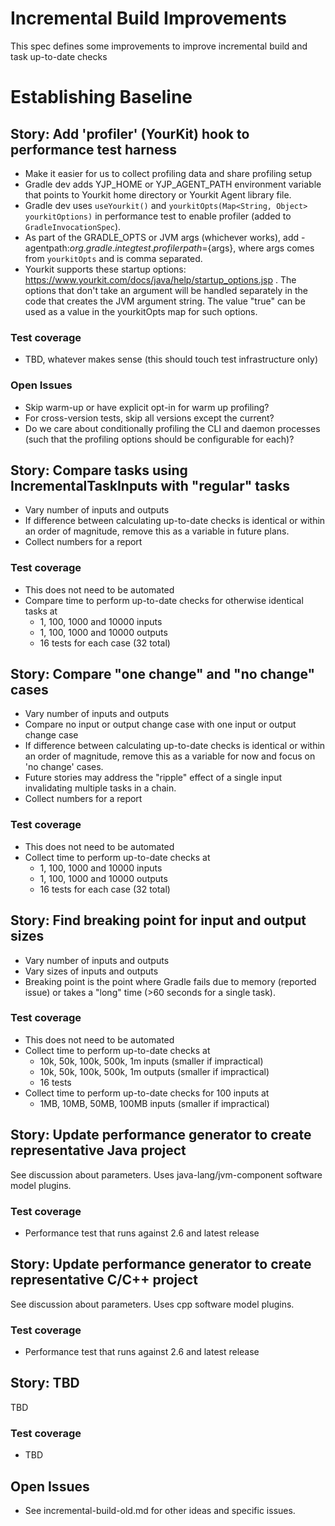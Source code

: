 # Incremental Build Improvements

This spec defines some improvements to improve incremental build and task up-to-date checks

# Establishing Baseline

## Story: Add 'profiler' (YourKit) hook to performance test harness

- Make it easier for us to collect profiling data and share profiling setup
- Gradle dev adds YJP_HOME or YJP_AGENT_PATH environment variable that points to Yourkit home directory or Yourkit Agent library file.
- Gradle dev uses `useYourkit()` and `yourkitOpts(Map<String, Object> yourkitOptions)` in performance test to enable profiler (added to `GradleInvocationSpec`).
- As part of the GRADLE_OPTS or JVM args (whichever works), add -agentpath:${org.gradle.integtest.profilerpath}=${args}, where args comes from `yourkitOpts` and is comma separated.
- Yourkit supports these startup options: https://www.yourkit.com/docs/java/help/startup_options.jsp . The options that don't take an argument will be handled separately in the code that creates the JVM argument string. The value "true" can be used as a value in the yourkitOpts map for such options.

### Test coverage

- TBD, whatever makes sense (this should touch test infrastructure only)

### Open Issues

- Skip warm-up or have explicit opt-in for warm up profiling?
- For cross-version tests, skip all versions except the current?
- Do we care about conditionally profiling the CLI and daemon processes (such that the profiling options should be configurable for each)?

## Story: Compare tasks using IncrementalTaskInputs with "regular" tasks

- Vary number of inputs and outputs
- If difference between calculating up-to-date checks is identical or within an order of magnitude, remove this as a variable in future plans.
- Collect numbers for a report

### Test coverage

- This does not need to be automated
- Compare time to perform up-to-date checks for otherwise identical tasks at
   - 1, 100, 1000 and 10000 inputs
   - 1, 100, 1000 and 10000 outputs
   - 16 tests for each case (32 total)

## Story: Compare "one change" and "no change" cases

- Vary number of inputs and outputs
- Compare no input or output change case with one input or output change case
- If difference between calculating up-to-date checks is identical or within an order of magnitude, remove this as a variable for now and focus on 'no change' cases.
- Future stories may address the "ripple" effect of a single input invalidating multiple tasks in a chain.
- Collect numbers for a report

### Test coverage

- This does not need to be automated
- Collect time to perform up-to-date checks at
   - 1, 100, 1000 and 10000 inputs
   - 1, 100, 1000 and 10000 outputs
   - 16 tests for each case (32 total)

## Story: Find breaking point for input and output sizes

- Vary number of inputs and outputs
- Vary sizes of inputs and outputs
- Breaking point is the point where Gradle fails due to memory (reported issue) or takes a "long" time (>60 seconds for a single task).

### Test coverage

- This does not need to be automated
- Collect time to perform up-to-date checks at
   - 10k, 50k, 100k, 500k, 1m inputs (smaller if impractical)
   - 10k, 50k, 100k, 500k, 1m outputs (smaller if impractical)
   - 16 tests
- Collect time to perform up-to-date checks for 100 inputs at
   - 1MB, 10MB, 50MB, 100MB inputs (smaller if impractical)

## Story: Update performance generator to create representative Java project

See discussion about parameters.  Uses java-lang/jvm-component software model plugins.

### Test coverage

- Performance test that runs against 2.6 and latest release

## Story: Update performance generator to create representative C/C++ project

See discussion about parameters.  Uses cpp software model plugins.

### Test coverage

- Performance test that runs against 2.6 and latest release

## Story: TBD

TBD

### Test coverage

- TBD

## Open Issues

- See incremental-build-old.md for other ideas and specific issues.
